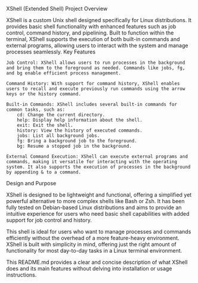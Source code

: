 XShell (Extended Shell)
Project Overview

XShell is a custom Unix shell designed specifically for Linux distributions. It provides basic shell functionality with enhanced features such as job control, command history, and pipelining. Built to function within the terminal, XShell supports the execution of both built-in commands and external programs, allowing users to interact with the system and manage processes seamlessly.
Key Features

    Job Control: XShell allows users to run processes in the background and bring them to the foreground as needed. Commands like jobs, fg, and bg enable efficient process management.

    Command History: With support for command history, XShell enables users to recall and execute previously run commands using the arrow keys or the history command.

    Built-in Commands: XShell includes several built-in commands for common tasks, such as:
        cd: Change the current directory.
        help: Display help information about the shell.
        exit: Exit the shell.
        history: View the history of executed commands.
        jobs: List all background jobs.
        fg: Bring a background job to the foreground.
        bg: Resume a stopped job in the background.

    External Command Execution: XShell can execute external programs and commands, making it versatile for interacting with the operating system. It also supports the execution of processes in the background by appending & to a command.

Design and Purpose

XShell is designed to be lightweight and functional, offering a simplified yet powerful alternative to more complex shells like Bash or Zsh. It has been fully tested on Debian-based Linux distributions and aims to provide an intuitive experience for users who need basic shell capabilities with added support for job control and history.

This shell is ideal for users who want to manage processes and commands efficiently without the overhead of a more feature-heavy environment. XShell is built with simplicity in mind, offering just the right amount of functionality for most day-to-day tasks in a Linux terminal environment.

This README.md provides a clear and concise description of what XShell does and its main features without delving into installation or usage instructions.








